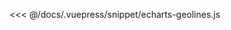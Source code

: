 <ClientOnly>
  <code-view name="echarts-geolines" :is-code-view="false"/>
</ClientOnly>

<<< @/docs/.vuepress/snippet/echarts-geolines.js
